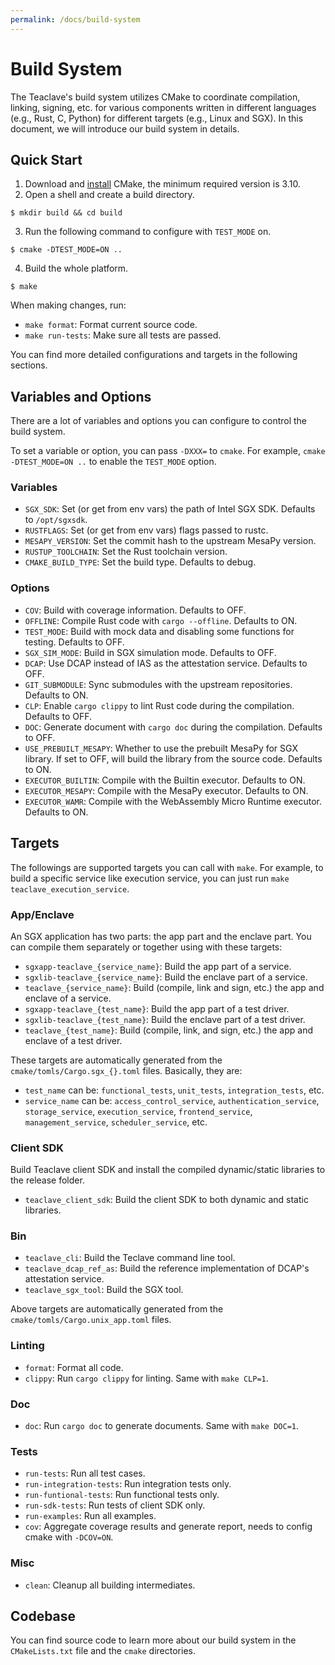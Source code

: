 ```yaml
---
permalink: /docs/build-system
---
```


# Build System

The Teaclave's build system utilizes CMake to coordinate compilation, linking,
signing, etc. for various components written in different languages (e.g., Rust, C,
Python) for different targets (e.g., Linux and SGX). In this document, we will
introduce our build system in details.

## Quick Start

1. Download and [install](https://cmake.org/install/) CMake, the minimum
   required version is 3.10.
2. Open a shell and create a build directory.
  ```
  $ mkdir build && cd build
  ```
3. Run the following command to configure with `TEST_MODE` on.
  ```
  $ cmake -DTEST_MODE=ON ..
  ```
4. Build the whole platform.
  ```
  $ make
  ```

When making changes, run:

- `make format`: Format current source code.
- `make run-tests`: Make sure all tests are passed.

You can find more detailed configurations and targets in the following sections.

## Variables and Options

There are a lot of variables and options you can configure to control the build
system.

To set a variable or option, you can pass `-DXXX=` to `cmake`. For example,
`cmake -DTEST_MODE=ON ..` to enable the `TEST_MODE` option.

### Variables

- `SGX_SDK`: Set (or get from env vars) the path of Intel SGX SDK. Defaults to
  `/opt/sgxsdk`.
- `RUSTFLAGS`: Set (or get from env vars) flags passed to rustc.
- `MESAPY_VERSION`: Set the commit hash to the upstream MesaPy version.
- `RUSTUP_TOOLCHAIN`: Set the Rust toolchain version.
- `CMAKE_BUILD_TYPE`: Set the build type. Defaults to debug.

### Options

- `COV`: Build with coverage information. Defaults to OFF.
- `OFFLINE`: Compile Rust code with `cargo --offline`. Defaults to ON.
- `TEST_MODE`: Build with mock data and disabling some functions for testing.
  Defaults to OFF.
- `SGX_SIM_MODE`: Build in SGX simulation mode. Defaults to OFF.
- `DCAP`: Use DCAP instead of IAS as the attestation service. Defaults to OFF.
- `GIT_SUBMODULE`: Sync submodules with the upstream repositories. Defaults to
  ON.
- `CLP`: Enable `cargo clippy` to lint Rust code during the compilation.
  Defaults to OFF.
- `DOC`: Generate document with `cargo doc` during the compilation. Defaults to OFF.
- `USE_PREBUILT_MESAPY`: Whether to use the prebuilt MesaPy for SGX library. If
  set to OFF, will build the library from the source code. Defaults to ON.
- `EXECUTOR_BUILTIN`: Compile with the Builtin executor. Defaults to ON.
- `EXECUTOR_MESAPY`: Compile with the MesaPy executor. Defaults to ON.
- `EXECUTOR_WAMR`: Compile with the WebAssembly Micro Runtime executor. Defaults to ON.

## Targets

The followings are supported targets you can call with `make`. For example, to build a specific
service like execution service, you can just run `make teaclave_execution_service`.

### App/Enclave

An SGX application has two parts: the app part and the enclave part. You can
compile them separately or together using with these targets:

- `sgxapp-teaclave_{service_name}`: Build the app part of a service.
- `sgxlib-teaclave_{service_name}`: Build the enclave part of a service.
- `teaclave_{service_name}`: Build (compile, link and sign, etc.) the app and
  enclave of a service.
- `sgxapp-teaclave_{test_name}`: Build the app part of a test driver.
- `sgxlib-teaclave_{test_name}`: Build the enclave part of a test driver.
- `teaclave_{test_name}`: Build (compile, link, and sign, etc.) the app and
  enclave of a test driver.

These targets are automatically generated from the
`cmake/tomls/Cargo.sgx_{}.toml` files. Basically, they are:

- `test_name` can be: `functional_tests`, `unit_tests`, `integration_tests`, etc.
- `service_name` can be: `access_control_service`, `authentication_service`,
  `storage_service`, `execution_service`, `frontend_service`,
  `management_service`, `scheduler_service`, etc.

### Client SDK

Build Teaclave client SDK and install the compiled dynamic/static libraries to
the release folder.

- `teaclave_client_sdk`: Build the client SDK to both dynamic and static
  libraries.

### Bin

- `teaclave_cli`: Build the Teclave command line tool.
- `teaclave_dcap_ref_as`: Build the reference implementation of DCAP's
  attestation service.
- `teaclave_sgx_tool`: Build the SGX tool.

Above targets are automatically generated from the
`cmake/tomls/Cargo.unix_app.toml` files.

### Linting

- `format`: Format all code.
- `clippy`: Run `cargo clippy` for linting. Same with `make CLP=1`.

### Doc

- `doc`: Run `cargo doc` to generate documents. Same with `make DOC=1`.

### Tests

- `run-tests`: Run all test cases.
- `run-integration-tests`: Run integration tests only.
- `run-funtional-tests`: Run functional tests only.
- `run-sdk-tests`: Run tests of client SDK only.
- `run-examples`: Run all examples.
- `cov`: Aggregate coverage results and generate report, needs to config cmake
  with `-DCOV=ON`.

### Misc
- `clean`: Cleanup all building intermediates.

## Codebase

You can find source code to learn more about our build system in the
`CMakeLists.txt` file and the `cmake` directories.
